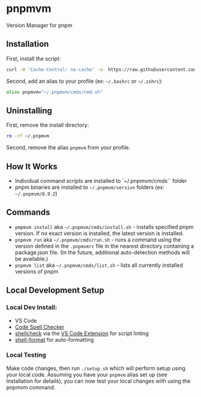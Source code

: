 # pnpmvm
Version Manager for pnpm

## Installation

First, install the script:
```sh
curl -H 'Cache-Control: no-cache' -o- https://raw.githubusercontent.com/pkg-mgr/pnpmvm/main/setup.sh | bash
```

Second, add an alias to your profile (ex: `~/.bashrc` or `~/.zshrc`):
```sh
alias pnpmvm="~/.pnpmvm/cmds/cmd.sh"
```

## Uninstalling

First, remove the install directory:
```sh
rm -rf ~/.pnpmvm
```

Second, remove the alias `pnpmvm` from your profile.

## How It Works
* Individual command scripts are installed to `~/.pnpmvm/cmds`` folder
* pnpm binaries are installed to `~/.pnpmvm/version` folders (ex: `~/.pnpmvm/8.9.2`)

## Commands
* `pmpmvm install` aka `~/.pnpmvm/cmds/install.sh` - installs specified pnpm version. If no exact version is installed, the latest version is installed.
* `pnpmvm run` aka `~/.pnpmvm/cmds/run.sh` - runs a command using the version defined in the `.pnpmvmrc` file in the nearest directory containing a package.json file. (In the future, additional auto-detection methods will be available.)
* `pnpmvm list` aka `~/.pnpmvm/cmds/list.sh` - lists all currently installed versions of pnpm

## Local Development Setup
### Local Dev Install:
* VS Code
* [Code Spell Checker](https://marketplace.visualstudio.com/items?itemName=streetsidesoftware.code-spell-checker)
* [shellcheck](https://github.com/koalaman/shellcheck) via the [VS Code Extension](https://marketplace.visualstudio.com/items?itemName=timonwong.shellcheck) for script linting
* [shell-format](https://marketplace.visualstudio.com/items?itemName=foxundermoon.shell-format) for auto-formatting

### Local Testing
Make code changes, then run `./setup.sh` which will perform setup using your local code. Assuming you have your `pnpmvm` alias set up (see Installation for details), you can now test your local changes with using the pnpmvm command.
